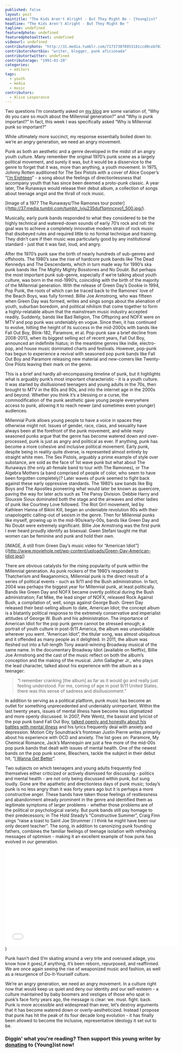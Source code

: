 ```yaml
---
published: false
layout: post
maintitle: "The Kids Aren't Alright - But They Might Be - {Young}ist"
headline: "The Kids Aren't Alright - But They Might Be "
tagline: undefined
featuredphoto: undefined
featuredphotoalttext: undefined
videourl: undefined
contributorphoto: "http://31.media.tumblr.com/7173738f8953181ccd0ceb78242f35ab/tumblr_n75zg9TlTV1qh6qf1o1_250.png"
contributorshortbio: "writer, blogger, punk aficionada"
contributortwitter: undefined
contributorage: "1991-01-28"
categories: 
  - editors
tags: 
  - youth
  - media
  - music
contributors: 
  - Alice Lesperance
---
```


Two questions I’m constantly asked on [my blog](http://shakespeareandpunk.tumblr.com/) are some variation of, “Why do you care so much about the Millennial generation?” and “Why is punk important?” In fact, this week I was specifically asked “Why is Millennial punk so important?”

While ultimately more succinct, my response essentially boiled down to: we’re an angry generation, we need an angry movement. 

Punk as both an aesthetic and a genre developed in the midst of an angry youth culture. Many remember the original 1970’s punk scene as a largely political movement, and surely it was, but it would be a disservice to the genre to forget that it was, more than anything, a youth movement.  In 1975, Johnny Rotten auditioned for The Sex Pistols with a cover of Alice Cooper’s “[I’m Eighteen](https://www.youtube.com/watch?v=jXZcJojTucg)” - a song about the feelings of directionlessness that accompany youth that has since been deemed a proto-punk classic. A year later, The Runaways would release their debut album, a collection of songs about teenage angst and the thrall of rock music. 

[Image of a 1977 The Runaways/The Ramones tour poster] (/http://37.media.tumblr.com/tumblr_lvju235duf1qmncxyo1_500.jpg/). 

Musically, early punk bands responded to what they considered to be the highly technical and watered-down sounds of early 70’s rock and roll: the goal was to achieve a completely innovative modern strain of rock music that disobeyed rules and required little to no formal technique and training. They didn’t care if their music was particularly good by any institutional standard - just that it was fast, loud, and angry. 

After the 1970’s punk saw the birth of nearly hundreds of sub-genres and offshoots. The 1980’s saw the rise of hardcore punk bands like The Dead Kennedys and The Descendants, which in turn made way for 1990’s ska punk bands like The Mighty Mighty Bosstones and No Doubt.  But perhaps the most important punk sub-genre, especially if we’re talking about youth culture, was born in the mid-1990’s, coinciding with the birth of the majority of the Millennial generation. With the release of Green Day’s Dookie in 1994, Pop Punk, the roots of which can be traced back to the Ramones’ love of the Beach Boys, was fully formed. Billie Joe Armstrong, who was fifteen when Green Day was formed, writes and sings songs about the alienation of youth, suburban boredom, and political nihilism that come together to form a highly-relatable album that the mainstream music industry accepted readily. Suddenly, bands like Bad Religion, The Offspring and NOFX were on MTV and pop punk was undeniably en vogue. Since then, it has continued to evolve, hitting the height of its success in the mid-2000s with bands like Fall Out Boy, Blink-182, Paramore, et al. Pop-punk saw a brief decline from 2008-2013, when its biggest selling act of recent years, Fall Out Boy, announced an indefinite hiatus; in the meantime genres like indie, electro-pop, and house music dominated charts and festivals. However, pop-punk has begun to experience a revival with seasoned pop punk bands like Fall Out Boy and Paramore releasing new material and new-comers like Twenty-One Pilots leaving their mark on the genre. 

This is a brief and hardly all-encompassing timeline of punk, but it highlights what is arguably punk’s most important characteristic - it is a youth culture. It was started by disillusioned teenagers and young adults in the 70s, then brought to MTV in the 80s and 90s, and into the internet age in the 2000s and beyond. Whether you think it’s a blessing or a curse, the commodification of the punk aesthetic gave young people everywhere access to punk, allowing it to reach newer (and sometimes even younger) audiences. 

Millennial Punk allows young people to have a voice in spaces they otherwise might not. Issues of gender, race, class, and sexuality have always been at the forefront of the punk movement, and while many seasoned punks argue that the genre has become watered down and over-processed, punk is just as angry and political as ever. If anything, punk has become a more cohesive and inclusive political movement. Early punk, despite being in reality quite diverse, is represented almost entirely by straight white men. The Sex Pistols, arguably a prime example of style over substance, are sold as the face of 1st wave punk but what about The Runaways (the only all-female band to tour with The Ramones), or The Algebra Mothers (a band comprised of people of color, who seem to have been forgotten completely)? Later waves of punk seemed to fight back against these early oppressive standards. The 1980’s saw bands like Big Boys and The Apostles pioneering what would later be known as queercore, paving the way for later acts such as The Pansy Division.  Debbie Harry and Siouxsie Sioux dominated both the stage and the airwaves and other ladies of punk like Courtney Love followed. The Riot Grrl movement, led by Kathleen Hanna of Bikini Kill, began an undeniable revolution 90s with their unapologetic calling-out of sexism in the genre. Then for Millennial punks like myself, growing up in the mid-90s/early-00s, bands like Green Day and No Doubt were extremely significant. Billie Joe Armstrong was the first punk I ever heard proudly identify as bisexual. Gwen Stefani taught me that women can be feminine and punk and hold their own. 

[IMAGE, A still from Green Day’s music video for “American Idiot”] (/http://www.moviehole.net/wp-content/uploads/Green-Day-American-Idiot.jpg/) 

There are obvious catalysts for the rising popularity of punk within the Millennial generation. As punk rockers of the 1980’s responded to Thatcherism and Reaganomics, Millennial punk is the direct result of a series of political events - such as 9/11 and the Bush administration. In fact, 2004 was perhaps the biggest year for Millennial punk, at least politically. Bands like Green Day and NOFX became overtly political during the Bush administration; Fat Mike, the lead singer of NOFX, released Rock Against Bush, a compilation of, well, songs against George Bush. Green Day released their best-selling album to date, American Idiot; the concept album is a blatantly political response to the extremely conservative and imperialist attitudes of George W. Bush and his administration. The importance of American Idiot for the pop punk genre cannot be stressed enough; a portrait of youth culture in post-9/11 America, the album was unavoidable wherever you went. “American Idiot”, the titular song, was almost ubiquitous and it offended as many people as it delighted. In 2011, the album was fleshed out into a full-length Tony award-winning Broadway musical of the same name. In the documentary Broadway Idiot (available on Netflix), Billie Joe Armstrong and the cast of the music reflect on both the album’s conception and the making of the musical. John Gallagher Jr., who plays the lead character, talked about his experience with the album as a teenager:

>“I remember cranking [the album] as far as it would go and really just feeling understood. For me, coming of age in post 9/11 United States, there was this sense of sadness and disillusionment.”

In addition to serving as a political platform, punk music has become an outlet for something unprecedented and undeniably unimportant.  Within the last twenty years, issues of mental illness have become less stigmatized and more openly discussed. In 2007, Pete Wentz, the bassist and lyricist of the pop punk band Fall Out Boy, [talked openly and honestly about his battles with mental illness](http://www.halfofus.com/video/pete-wentz/) and his lyrics frequently deal with anxiety and depression. Motion City Soundtrack’s frontman Justin Pierre writes primarily about his experience with OCD and anxiety. The list goes on: Paramore, My Chemical Romance, Jack’s Mannequin are just a few more of the mid-00s pop punk bands that dealt with issues of mental health. One of the newest bands on the pop punk scene, Bleachers, tackle the subject in their debut hit, “[I Wanna Get Better](https://www.youtube.com/watch?v=o5osPtE7kXI&feature=youtu.be)”. 

Two subjects on which teenagers and young adults frequently find themselves either criticized or actively dismissed for discussing - politics and mental health - are not only being discussed within punk, but sung loudly. Gone are the apathetic and directionless days of punk music; today’s punk is no less angry than it was forty years ago but it is perhaps a more constructive anger. These bands have taken those feelings of restlessness and abandonment already prominent in the genre and identified them as legitimate symptoms of larger problems - whether those problems are of the political or psychological variety.  But punk bands still pay homage to their predecessors; in The Hold Steady’s “Constructive Summer”, Craig Finn sings “raise a toast to Saint Joe Strummer / I think he might have been our only decent teacher”. The song, in addition to canonizing punk founding fathers, combines the familiar feelings of teenage isolation with refreshing messages of optimism - making it an excellent example of how punk has evolved in our generation.  

<iframe width="560" height="315" src="//www.youtube.com/embed/dyMal2onfuM" frameborder="0" allowfullscreen></iframe>)

Punk hasn’t died (I’m skating around a very trite and overused adage, you know how it goes),if anything, it’s been reborn, repurposed, and reaffirmed. We are once again seeing the rise of weaponized music and fashion, as well as a resurgence of Do-It-Yourself culture. 

We’re an angry generation, we need an angry movement. In a culture right now that would keep us quiet and deny our identity and our self-esteem - a culture maintained by baby boomers and vestiges of those who spat in punk’s face forty years ago, the message is clear: we. must. fight. back. Punk is more accessible and widespread than ever, let’s destroy arguments that it has become watered down or overly-aestheticized. Instead I propose that punk has hit the peak of its four decade long evolution - it has finally been allowed to become the inclusive, representative ideology it set out to be. 

<h3 class='donate-blurb'> Diggin' what you're reading? Then support this young writer by <a href='{{site.baseurl}}/donate'>donating</a> to {Young}ist now!</h3>